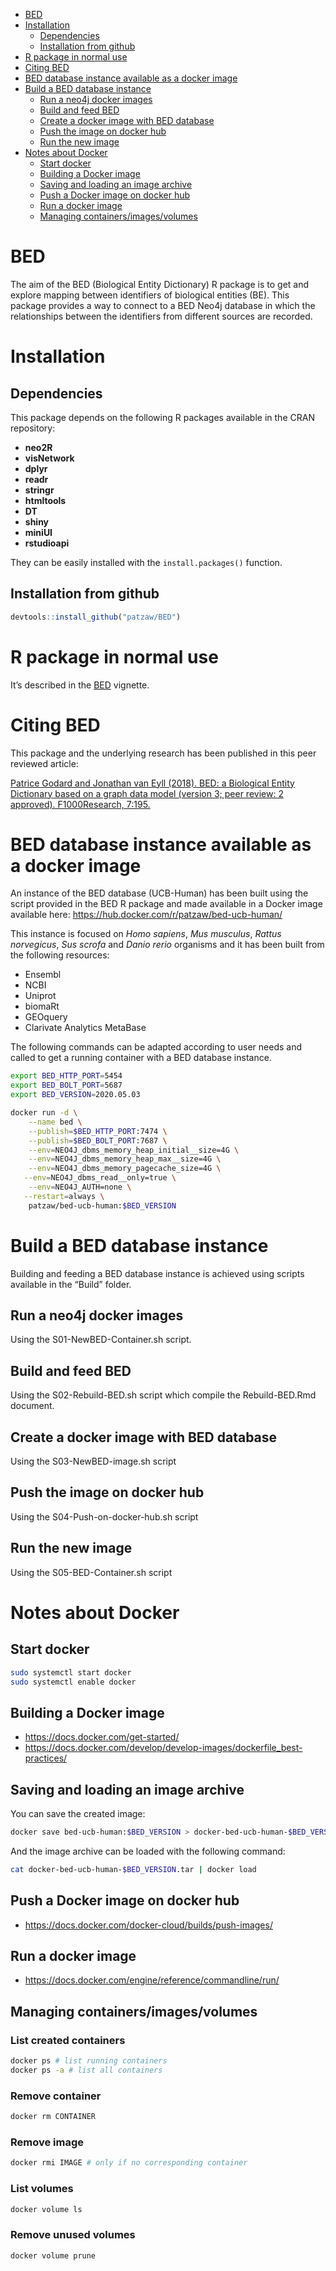 -   [BED](#bed)
-   [Installation](#installation)
    -   [Dependencies](#dependencies)
    -   [Installation from github](#installation-from-github)
-   [R package in normal use](#r-package-in-normal-use)
-   [Citing BED](#citing-bed)
-   [BED database instance available as a docker
    image](#bed-database-instance-available-as-a-docker-image)
-   [Build a BED database instance](#build-a-bed-database-instance)
    -   [Run a neo4j docker images](#run-a-neo4j-docker-images)
    -   [Build and feed BED](#build-and-feed-bed)
    -   [Create a docker image with BED
        database](#create-a-docker-image-with-bed-database)
    -   [Push the image on docker hub](#push-the-image-on-docker-hub)
    -   [Run the new image](#run-the-new-image)
-   [Notes about Docker](#notes-about-docker)
    -   [Start docker](#start-docker)
    -   [Building a Docker image](#building-a-docker-image)
    -   [Saving and loading an image
        archive](#saving-and-loading-an-image-archive)
    -   [Push a Docker image on docker
        hub](#push-a-docker-image-on-docker-hub)
    -   [Run a docker image](#run-a-docker-image)
    -   [Managing
        containers/images/volumes](#managing-containersimagesvolumes)

<!----------------------------------------------------------------------------->
<!----------------------------------------------------------------------------->
BED
===

The aim of the BED (Biological Entity Dictionary) R package is to get
and explore mapping between identifiers of biological entities (BE).
This package provides a way to connect to a BED Neo4j database in which
the relationships between the identifiers from different sources are
recorded.

<!----------------------------------------------------------------------------->
<!----------------------------------------------------------------------------->
Installation
============

Dependencies
------------

This package depends on the following R packages available in the CRAN
repository:

-   **neo2R**
-   **visNetwork**
-   **dplyr**
-   **readr**
-   **stringr**
-   **htmltools**
-   **DT**
-   **shiny**
-   **miniUI**
-   **rstudioapi**

They can be easily installed with the `install.packages()` function.

Installation from github
------------------------

``` r
devtools::install_github("patzaw/BED")
```

<!----------------------------------------------------------------------------->
<!----------------------------------------------------------------------------->
R package in normal use
=======================

It’s described in the [BED](https://patzaw.github.io/BED/BED.html)
vignette.

<!----------------------------------------------------------------------------->
<!----------------------------------------------------------------------------->
Citing BED
==========

This package and the underlying research has been published in this peer
reviewed article:

<a href="https://doi.org/10.12688/f1000research.13925.3" target="_blank">
Patrice Godard and Jonathan van Eyll (2018). BED: a Biological Entity
Dictionary based on a graph data model (version 3; peer review: 2
approved). F1000Research, 7:195. </a>

<!----------------------------------------------------------------------------->
<!----------------------------------------------------------------------------->
BED database instance available as a docker image
=================================================

An instance of the BED database (UCB-Human) has been built using the
script provided in the BED R package and made available in a Docker
image available here:
<a href="https://hub.docker.com/r/patzaw/bed-ucb-human/" class="uri">https://hub.docker.com/r/patzaw/bed-ucb-human/</a>

This instance is focused on *Homo sapiens*, *Mus musculus*, *Rattus
norvegicus*, *Sus scrofa* and *Danio rerio* organisms and it has been
built from the following resources:

-   Ensembl
-   NCBI
-   Uniprot
-   biomaRt
-   GEOquery
-   Clarivate Analytics MetaBase

The following commands can be adapted according to user needs and called
to get a running container with a BED database instance.

``` sh
export BED_HTTP_PORT=5454
export BED_BOLT_PORT=5687
export BED_VERSION=2020.05.03

docker run -d \
    --name bed \
    --publish=$BED_HTTP_PORT:7474 \
    --publish=$BED_BOLT_PORT:7687 \
    --env=NEO4J_dbms_memory_heap_initial__size=4G \
    --env=NEO4J_dbms_memory_heap_max__size=4G \
    --env=NEO4J_dbms_memory_pagecache_size=4G \
   --env=NEO4J_dbms_read__only=true \
    --env=NEO4J_AUTH=none \
   --restart=always \
    patzaw/bed-ucb-human:$BED_VERSION
```

<!----------------------------------------------------------------------------->
<!----------------------------------------------------------------------------->
Build a BED database instance
=============================

Building and feeding a BED database instance is achieved using scripts
available in the “Build” folder.

Run a neo4j docker images
-------------------------

<!------------------------->
Using the S01-NewBED-Container.sh script.

Build and feed BED
------------------

<!------------------>
Using the S02-Rebuild-BED.sh script which compile the Rebuild-BED.Rmd
document.

Create a docker image with BED database
---------------------------------------

<!--------------------------------------->
Using the S03-NewBED-image.sh script

Push the image on docker hub
----------------------------

<!---------------------------->
Using the S04-Push-on-docker-hub.sh script

Run the new image
-----------------

<!------------------>
Using the S05-BED-Container.sh script

<!----------------------------------------------------------------------------->
<!----------------------------------------------------------------------------->
Notes about Docker
==================

Start docker
------------

<!------------>
``` sh
sudo systemctl start docker
sudo systemctl enable docker
```

Building a Docker image
-----------------------

<!----------------------->
-   <a href="https://docs.docker.com/get-started/" class="uri">https://docs.docker.com/get-started/</a>
-   <a href="https://docs.docker.com/develop/develop-images/dockerfile_best-practices/" class="uri">https://docs.docker.com/develop/develop-images/dockerfile_best-practices/</a>

Saving and loading an image archive
-----------------------------------

<!----------------------------------->
You can save the created image:

``` sh
docker save bed-ucb-human:$BED_VERSION > docker-bed-ucb-human-$BED_VERSION.tar
```

And the image archive can be loaded with the following command:

``` sh
cat docker-bed-ucb-human-$BED_VERSION.tar | docker load
```

Push a Docker image on docker hub
---------------------------------

<!--------------------------------->
-   <a href="https://docs.docker.com/docker-cloud/builds/push-images/" class="uri">https://docs.docker.com/docker-cloud/builds/push-images/</a>

Run a docker image
------------------

<!------------------>
-   <a href="https://docs.docker.com/engine/reference/commandline/run/" class="uri">https://docs.docker.com/engine/reference/commandline/run/</a>

Managing containers/images/volumes
----------------------------------

<!---------------------------------->
### List created containers

``` sh
docker ps # list running containers
docker ps -a # list all containers
```

### Remove container

``` sh
docker rm CONTAINER
```

### Remove image

``` sh
docker rmi IMAGE # only if no corresponding container
```

### List volumes

``` sh
docker volume ls
```

### Remove unused volumes

``` sh
docker volume prune
```
